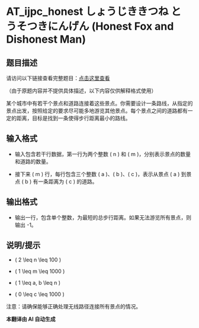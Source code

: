 # AT_ijpc_honest しょうじききつね と うそつきにんげん (Honest Fox and Dishonest Man)

## 题目描述

请访问以下链接查看完整题目：[点击这里查看](https://atcoder.jp/contests/ijpc2012-3/tasks/ijpc_honest)

（由于原题内容并不提供具体描述，以下内容仅供解释格式使用）

某个城市中有若干个景点和道路连接着这些景点。你需要设计一条路线，从指定的景点出发，按照给定的要求尽可能多地游览其他景点。每个景点之间的道路都有一定的距离，目标是找到一条使得步行距离最小的路线。

## 输入格式

- 输入包含若干行数据，第一行为两个整数 \( n \) 和 \( m \)，分别表示景点的数量和道路的数量。
- 接下来 \( m \) 行，每行包含三个整数 \( a \)、\( b \)、\( c \)，表示从景点 \( a \) 到景点 \( b \) 有一条距离为 \( c \) 的道路。

## 输出格式

- 输出一行，包含单个整数，为最短的总步行距离。如果无法游览所有景点，则输出 -1。

## 说明/提示

- \( 2 \leq n \leq 100 \)
- \( 1 \leq m \leq 1000 \)
- \( 1 \leq a, b \leq n \)
- \( 0 \leq c \leq 1000 \)

注意：请确保能够正确处理无线路径连接所有景点的情况。

 **本翻译由 AI 自动生成**